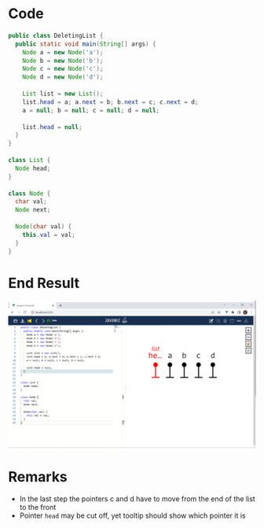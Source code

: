 # Code
```java
public class DeletingList {
  public static void main(String[] args) {
    Node a = new Node('a');
    Node b = new Node('b');
    Node c = new Node('c');
    Node d = new Node('d');

    List list = new List();
    list.head = a; a.next = b; b.next = c; c.next = d;
    a = null; b = null; c = null; d = null;

    list.head = null;
  }
}

class List {
  Node head;
}

class Node {
  char val;
  Node next;

  Node(char val) {
    this.val = val;
  }
}
```

# End Result
![img.png](img.png)

# Remarks
- In the last step the pointers c and d have to move from the end of the list to the front
- Pointer `head` may be cut off, yet tooltip should show which pointer it is
